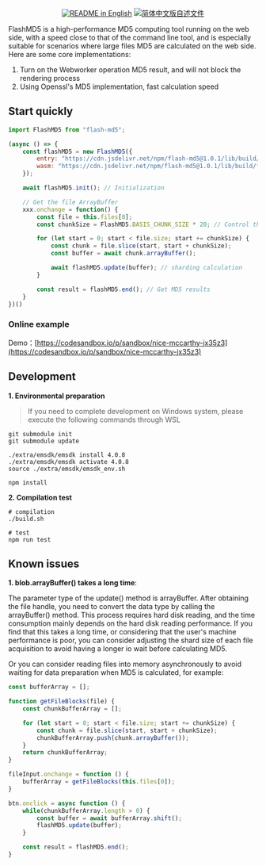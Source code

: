 <p align="center">
<a href="./README.md"><img alt="README in English" src="https://img.shields.io/badge/English-d9d9d9"></a>
<a href="./README_CN.md"><img alt="简体中文版自述文件" src="https://img.shields.io/badge/简体中文-d9d9d9"></a>
</p>

FlashMD5 is a high-performance MD5 computing tool running on the web side, with a speed close to that of the command line tool, and is especially suitable for scenarios where large files MD5 are calculated on the web side. Here are some core implementations:

1. Turn on the Webworker operation MD5 result, and will not block the rendering process
2. Using Openssl's MD5 implementation, fast calculation speed

## Start quickly

```js
import FlashMD5 from "flash-md5";

(async () => {
    const flashMD5 = new FlashMD5({
        entry: "https://cdn.jsdelivr.net/npm/flash-md5@1.0.1/lib/build/flash-md5.js",
        wasm: "https://cdn.jsdelivr.net/npm/flash-md5@1.0.1/lib/build/flash-md5.wasm"
    });

    await flashMD5.init(); // Initialization

    // Get the file ArrayBuffer
    xxx.onchange = function() {
        const file = this.files[0];
        const chunkSize = FlashMD5.BASIS_CHUNK_SIZE * 20; // Control the shard size, BASIS_CHUNK_SIZE = 5MB

        for (let start = 0; start < file.size; start += chunkSize) {
            const chunk = file.slice(start, start + chunkSize);
            const buffer = await chunk.arrayBuffer();

            await flashMD5.update(buffer); // sharding calculation
        }

        const result = flashMD5.end(); // Get MD5 results
    }
})()

```

### Online example

Demo：[https://codesandbox.io/p/sandbox/nice-mccarthy-jx35z3](https://codesandbox.io/p/sandbox/nice-mccarthy-jx35z3)

## Development

**1. Environmental preparation**

> If you need to complete development on Windows system, please execute the following commands through WSL

```shell
git submodule init
git submodule update

./extra/emsdk/emsdk install 4.0.8
./extra/emsdk/emsdk activate 4.0.8
source ./extra/emsdk/emsdk_env.sh

npm install

```

**2. Compilation test**

```shell
# compilation
./build.sh

# test
npm run test

```

## Known issues

**1. blob.arrayBuffer() takes a long time**:

The parameter type of the update() method is arrayBuffer. After obtaining the file handle, you need to convert the data type by calling the arrayBuffer() method. This process requires hard disk reading, and the time consumption mainly depends on the hard disk reading performance. If you find that this takes a long time, or considering that the user's machine performance is poor, you can consider adjusting the shard size of each file acquisition to avoid having a longer io wait before calculating MD5.

Or you can consider reading files into memory asynchronously to avoid waiting for data preparation when MD5 is calculated, for example:

```js
const bufferArray = [];

function getFileBlocks(file) {
    const chunkBufferArray = [];

    for (let start = 0; start < file.size; start += chunkSize) {
        const chunk = file.slice(start, start + chunkSize);
        chunkBufferArray.push(chunk.arrayBuffer());
    }
    return chunkBufferArray;
}

fileInput.onchange = function () {
    bufferArray = getFileBlocks(this.files[0]);
}

btn.onclick = async function () {
    while(chunkBufferArray.length > 0) {
        const buffer = await bufferArray.shift();
        flashMD5.update(buffer);
    }

    const result = flashMD5.end();
}

```

